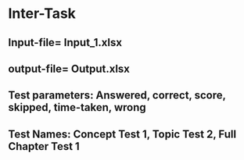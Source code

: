 # Inter-Task
## Input-file= Input_1.xlsx
## output-file= Output.xlsx
## Test parameters: Answered, correct, score, skipped, time-taken, wrong
## Test Names: Concept Test 1, Topic Test 2, Full Chapter Test 1
